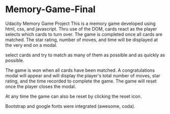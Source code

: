 # Memory-Game-Final
Udacity Memory Game Project
This is a memory game developed using html, css, and javascript. Thru use of the DOM, cards react as the player selects which cards to turn over. The game is completed once all cards are matched. The star rating, number of moves, and time will be displayed at the very end on a modal. 

select cards and try to match as many of them as possible and as quickly as possible. 

The game is won when all cards have been matched. A congratulations modal will appear and will display the player's total number of moves, star rating, and the time recorded to complete the game. The game will reset once the player closes the modal.

At any time the game can also be reset by clicking the reset icon.

Bootstrap and google fonts were integrated (awesome, coda). 




